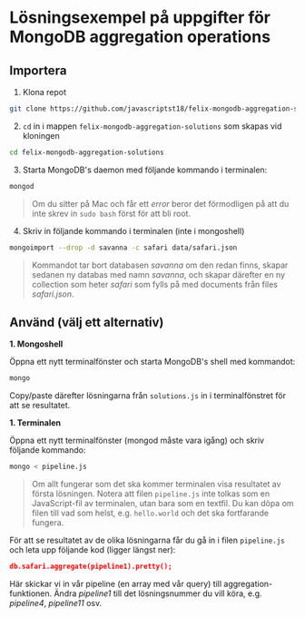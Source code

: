 # Lösningsexempel på uppgifter för MongoDB aggregation operations

## Importera

1. Klona repot
```bash
git clone https://github.com/javascriptst18/felix-mongodb-aggregation-solutions.git
```
2. `cd` in i mappen `felix-mongodb-aggregation-solutions` som skapas vid kloningen
```bash
cd felix-mongodb-aggregation-solutions
```
3. Starta MongoDB's daemon med följande kommando i terminalen:
```bash
mongod
```
> Om du sitter på Mac och får ett *error* beror det förmodligen på att du inte skrev in `sudo bash` först för att bli root.

4. Skriv in följande kommando i terminalen (inte i mongoshell)
```bash
mongoimport --drop -d savanna -c safari data/safari.json
```

> Kommandot tar bort databasen *savanna* om den redan finns, skapar  sedanen ny databas med namn *savanna*, och skapar därefter en ny collection som heter *safari* som fylls på med documents från files *safari.json*.

## Använd (välj ett alternativ)

**1. Mongoshell**

Öppna ett nytt terminalfönster och starta MongoDB's shell med kommandot:
```bash
mongo
```
Copy/paste därefter lösningarna från `solutions.js` in i terminalfönstret för att se resultatet.

**1. Terminalen**

Öppna ett nytt terminalfönster (mongod måste vara igång) och skriv följande kommando:
```bash
mongo < pipeline.js
```
> Om allt fungerar som det ska kommer terminalen visa resultatet av första lösningen. Notera att filen `pipeline.js` inte tolkas som en JavaScript-fil av terminalen, utan bara som en textfil. Du kan döpa om filen till vad som helst, e.g. `hello.world` och det ska fortfarande fungera.

För att se resultatet av de olika lösningarna får du gå in i filen `pipeline.js` och leta upp följande kod (ligger längst ner):
```json
db.safari.aggregate(pipeline1).pretty();
```
Här skickar vi in vår pipeline (en array med vår query) till aggregation-funktionen. Ändra *pipeline1* till det lösningsnummer du vill köra, e.g. *pipeline4*, *pipeline11* osv.
